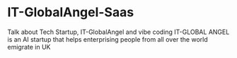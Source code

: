 # IT-GlobalAngel-Saas
Talk about Tech Startup, IT-GlobalAngel and vibe coding 
IT-GLOBAL ANGEL is an AI startup that helps enterprising people from all over the world emigrate in UK 
